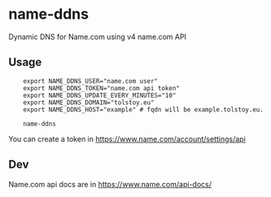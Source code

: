 # name-ddns

Dynamic DNS for Name.com using v4 name.com API

## Usage

		export NAME_DDNS_USER="name.com user"
		export NAME_DDNS_TOKEN="name.com api token"
		export NAME_DDNS_UPDATE_EVERY_MINUTES="10"
		export NAME_DDNS_DOMAIN="tolstoy.eu"
		export NAME_DDNS_HOST="example" # fqdn will be example.tolstoy.eu.
		
		name-ddns

You can create a token in https://www.name.com/account/settings/api

## Dev

Name.com api docs are in https://www.name.com/api-docs/
